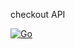checkout API

[![Go](https://github.com/mihu8/checkout/actions/workflows/go.yml/badge.svg)](https://github.com/mihu8/checkout/actions/workflows/go.yml)
